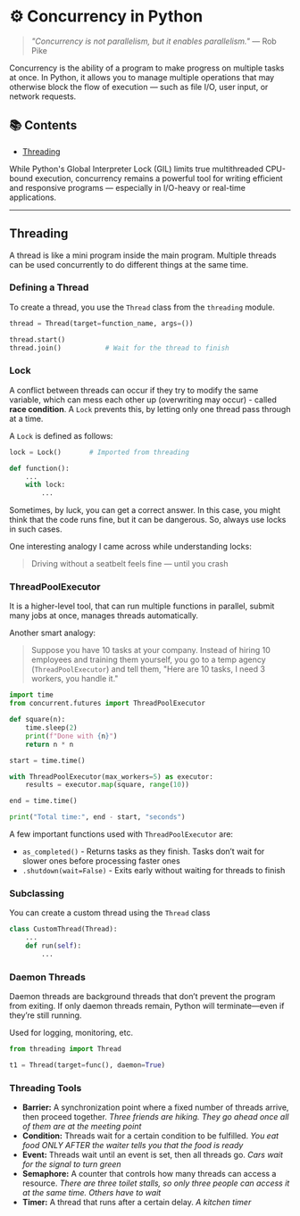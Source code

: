 # ⚙️ Concurrency in Python

> _"Concurrency is not parallelism, but it enables parallelism."_ — Rob Pike

Concurrency is the ability of a program to make progress on multiple tasks at once. In Python, it allows you to manage multiple operations that may otherwise block the flow of execution — such as file I/O, user input, or network requests.

## 📚 Contents

- [Threading](#threading)

While Python's Global Interpreter Lock (GIL) limits true multithreaded CPU-bound execution, concurrency remains a powerful tool for writing efficient and responsive programs — especially in I/O-heavy or real-time applications.

---

## Threading

A thread is like a mini program inside the main program. Multiple threads can be used concurrently to do different things at the same time.

### Defining a Thread

To create a thread, you use the `Thread` class from the `threading` module.

```python
thread = Thread(target=function_name, args=())

thread.start()
thread.join()           # Wait for the thread to finish
```

### Lock

A conflict between threads can occur if they try to modify the same variable, which can mess each other up (overwriting may occur) - called **race condition**. A `Lock` prevents this, by letting only one thread pass through at a time.

A `Lock` is defined as follows:

```python
lock = Lock()       # Imported from threading

def function():
    ...
    with lock:
        ...

```

Sometimes, by luck, you can get a correct answer. In this case, you might think that the code runs fine, but it can be dangerous. So, always use locks in such cases.

One interesting analogy I came across while understanding locks:
> Driving without a seatbelt feels fine — until you crash

### ThreadPoolExecutor

It is a higher-level tool, that can run multiple functions in parallel, submit many jobs at once, manages threads automatically.

Another smart analogy:
> Suppose you have 10 tasks at your company. Instead of hiring 10 employees and training them yourself, you go to a temp agency (`ThreadPoolExecutor`) and tell them, "Here are 10 tasks, I need 3 workers, you handle it."

```python
import time
from concurrent.futures import ThreadPoolExecutor

def square(n):
    time.sleep(2)
    print(f"Done with {n}")
    return n * n

start = time.time()

with ThreadPoolExecutor(max_workers=5) as executor:
    results = executor.map(square, range(10))

end = time.time()

print("Total time:", end - start, "seconds")

```

A few important functions used with `ThreadPoolExecutor` are:

- `as_completed()` - Returns tasks as they finish. Tasks don’t wait for slower ones before processing faster ones
- `.shutdown(wait=False)` - Exits early without waiting for threads to finish

### Subclassing

You can create a custom thread using the `Thread` class

```python
class CustomThread(Thread):
    ...
    def run(self):
        ...

```

### Daemon Threads

Daemon threads are background threads that don’t prevent the program from exiting. If only daemon threads remain, Python will terminate—even if they’re still running.

Used for logging, monitoring, etc.

```python
from threading import Thread

t1 = Thread(target=func(), daemon=True)
```

### Threading Tools

- **Barrier:** A synchronization point where a fixed number of threads arrive, then proceed together. _Three friends are hiking. They go ahead once all of them are at the meeting point_
- **Condition:** Threads wait for a certain condition to be fulfilled. _You eat food ONLY AFTER the waiter tells you that the food is ready_
- **Event:** Threads wait until an event is set, then all threads go.  _Cars wait for the signal to turn green_
- **Semaphore:** A counter that controls how many threads can access a resource. _There are three toilet stalls, so only three people can access it at the same time. Others have to wait_
- **Timer:** A thread that runs after a certain delay. _A kitchen timer_
